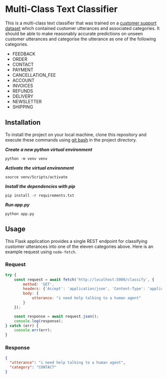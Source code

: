 # Multi-Class Text Classifier

This is a multi-class text classifier that was trained on a [customer support dataset](https://blog.bitext.com/free-customer-support-dataset) 
which contained customer utterances and associated categories. It should be able to make reasonably accurate 
predictions on unseen customer utterances and categorise the utterance as one of the following categories.

* FEEDBACK
* ORDER
* CONTACT
* PAYMENT
* CANCELLATION_FEE
* ACCOUNT
* INVOICES
* REFUNDS
* DELIVERY
* NEWSLETTER
* SHIPPING

## Installation

To install the project on your local machine, clone this repository and execute these commands using [git bash](
) in the project directory.

***Create a new python virtual environment***

````shell script
python -m venv venv
````

***Activate the virtual environment***
````shell script
source venv/Scripts/activate
````

***Install the dependencies with pip***
````shell script
pip install -r requirements.txt
````

***Run app.py***
````shell script
python app.py
````

## Usage

This Flask application provides a single REST endpoint for classifying customer utterances into one of the eleven categories 
above. Here is an example request using ``node-fetch``.

### Request

````javascript
try {
    const request = await fetch('http://localhost:5000/classify', {
        method: 'GET',
        headers: {'Accept': 'application/json', 'Content-Type': 'application/json'},
        body: {
            utterance: "i need help talking to a human agent" 
        }
    });

    const response = await request.json();
    console.log(response);
} catch (err) {
    console.err(err);
}
````

### Response
````json
{
  "utterance": "i need help talking to a human agent",
  "category": "CONTACT"
}
````